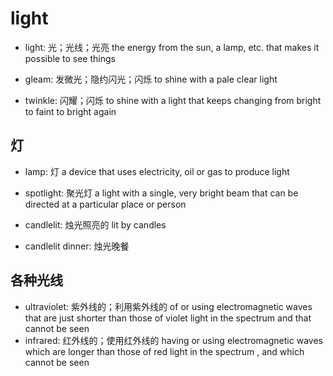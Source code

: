 # light

- light: 光；光线；光亮 the energy from the sun, a lamp, etc. that makes it possible to see things

- gleam: 发微光；隐约闪光；闪烁 to shine with a pale clear light
- twinkle: 闪耀；闪烁 to shine with a light that keeps changing from bright to faint to bright again

## 灯

- lamp: 灯 a device that uses electricity, oil or gas to produce light
- spotlight: 聚光灯 a light with a single, very bright beam that can be directed at a particular place or person

- candlelit: 烛光照亮的 lit by candles
- candlelit dinner: 烛光晚餐

## 各种光线

- ultraviolet: 紫外线的；利用紫外线的 of or using electromagnetic waves that are just shorter than those of violet light in the spectrum and that cannot be seen
- infrared: 红外线的；使用红外线的 having or using electromagnetic waves which are longer than those of red light in the spectrum , and which cannot be seen
